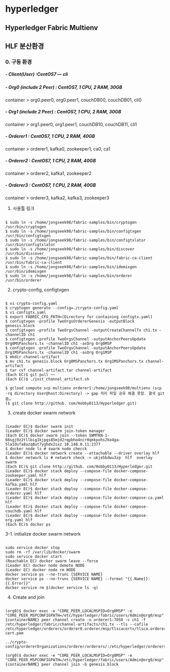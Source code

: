 # hyperledger
## Hyperledger Fabric Multienv

## HLF 분산환경

### 0. 구동 환경
##### - Client(User) :CentOS7 — cli
##### - Org0 (include 2 Peer) : CentOS7, 1 CPU, 2 RAM, 30GB
   container > org0.peer0, org0.peer1, couchDB00, couchDB01, cli0
##### - Org1 (include 2 Peer) : CentOS7, 1 CPU, 2 RAM, 30GB
   container > org1.peer0, org1.peer1, couchDB10, couchDB11, cli1

##### - Orderer1 : CentOS7, 1 CPU, 2 RAM, 40GB 
   container > orderer1, kafka0, zookeeper1, ca0, ca1 
##### - Orderer2 : CentOS7, 1 CPU, 2 RAM, 40GB 
   container > orderer2, kafka1, zookeeper2
##### - Orderer3 : CentOS7, 1 CPU, 2 RAM, 40GB 
   container > orderer3, kafka2, kafka3,  zookeeper3

1. 사용툴 링크
<pre><code>
$ sudo ln -s /home/jongseek98/fabric-samples/bin/cryptogen /usr/bin/cryptogen
$ sudo ln -s /home/jongseek98/fabric-samples/bin/configtxgen /usr/bin/configtxgen
$ sudo ln -s /home/jongseek98/fabric-samples/bin/configtxlator /usr/bin/configtxlator
$ sudo ln -s /home/jongseek98/fabric-samples/bin/discover /usr/bin/discover
$ sudo ln -s /home/jongseek98/fabric-samples/bin/fabric-ca-client /usr/bin/fabric-ca-client
$ sudo ln -s /home/jongseek98/fabric-samples/bin/idemixgen /usr/bin/idemixgen
$ sudo ln -s /home/jongseek98/fabric-samples/bin/orderer /usr/bin/orderer
</code></pre>

2. crypto-config, configtxgen
<pre><code>
$ vi crypto-config.yaml
$ cryptogen generate --config=./crypto-config.yaml
$ vi configtx.yaml
$ export FABRIC_CFG_PATH=[Directory for containing configtx.yaml]
$ configtxgen -profile TwoOrgsOrdererGenesis -outputBlock genesis.block
$ configtxgen -profile TwoOrgsChannel -outputCreateChannelTx ch1.tx -channelID ch1
$ configtxgen -profile TwoOrgsChannel -outputAnchorPeersUpdate Org0MSPanchors.tx -channelID ch1 -asOrg Org0MSP
$ configtxgen -profile TwoOrgsChannel -outputAnchorPeersUpdate Org1MSPanchors.tx -channelID ch1 -asOrg Org1MSP
$ mkdir channel-artifact
$ mv ch1.tx genesis.block Org0MSPanchors.tx Org1MSPanchors.tx channel-artifact
$ tar cvf channel-artifact.tar channel-artifact
(Each EC)$ git pull ~~
(Each EC)$ ./init_channel_artifact.sh

$ gcloud compute scp multienv orderer1:/home/jongseek98/multienv (scp -rq directory User@host:Directory) -> gap 끼리 파일 공유 해결 못함. 결국 git 씀…
($ git clone http://github. com/Hobby0113/Hyperledger.git)
</code></pre>

3. create docker swarm network
<pre><code>
(Leader EC)$ docker swarm init
(Leader EC)$ docker swarm join-token manager
(Each EC)$ docker swarm join --token SWMTKN-1-66sgj9z2tllbig1kjpgs85mjd2rqpbho4ncr0qmkpohs2ko4ga-5la1dufa8azq8ut7yghdx2sxz 10.148.0.11:2377
$ docker node ls # swarm node checck
(Leader EC)$ docker network create --attachable --driver overlay hlf
$ docker network ls # network check -> ukje5bdwu3zp  hlf  overlay  swarm
(Each EC)$ git clone http://github. com/Hobby0113/Hyperledger.git
(Leader EC)$ docker stack deploy --compose-file docker-compose-zookeeper.yaml hlf
(Leader EC)$ docker stack deploy --compose-file docker-compose-kafka.yaml hlf
(Leader EC)$ docker stack deploy --compose-file docker-compose-orderer.yaml hlf
(Leader EC)$ docker stack deploy --compose-file docker-compose-ca.yaml hlf
(Leader EC)$ docker stack deploy --compose-file docker-compose-couchdb.yaml hlf
(Leader EC)$ docker stack deploy --compose-file docker-compose-org.yaml hlf
(Each EC)$ docker ps
</pre></code>

3-1. initialize docker swarm network
<pre><code>
sudo service docker stop
sudo rm -rf /var/lib/docker/swarm
sudo service docker start
(Reachable EC) docker swarm leave --force
(Leader EC) docker node demote NODE
(Leader EC) docker node rm NODE
docker service ps --no-trunc {SERVICE NAME}
docker service ps --no-trunc {SERVICE NAME} --format "{{.Name}}: {{.Error}}"
docker service rm $(docker service ls -q)
</code></pre>

4. Create and join
<pre><code>
(org0)$ docker exec -e "CORE_PEER_LOCALMSPID=Org0MSP" -e "CORE_PEER_MSPCONFIGPATH=/etc/hyperledger/fabric/users/Admin@org0/msp" {containerNAME} peer channel create -o orderer1:7050 -c ch1 -f /etc/hyperledger/fabric/channel-artifacts/ch1.tx --tls --cafile /etc/hyperledger/orderers/orderer0.orderer/msp/tlscacerts/tlsca.orderer-cert.pem

../crypto-config/ordererOrganizations/orderer/orderers/:/etc/hyperledger/orderers

(org0)$ docker exec -e "CORE_PEER_LOCALMSPID=Org0MSP" -e "CORE_PEER_MSPCONFIGPATH=/etc/hyperledger/fabric/users/Admin@org0/msp" {containerNAME} peer channel join -b genesis.block
</code></pre>














